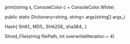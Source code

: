 print(string s, ConsoleColor c = ConsoleColor.White)

public static Dictionary<string, string> args(string[] args_)

Hash{
	SHA1_ MD5_ SHA256_ sha384_
}

Shred_File(string filePath, int overwriteIliteration = 4)